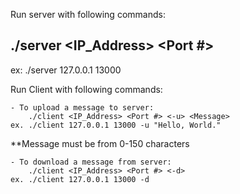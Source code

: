 Run server with following commands:

./server <IP_Address> <Port #>
-------------------------------------
ex: ./server 127.0.0.1 13000

Run Client with following commands:

	- To upload a message to server:
		./client <IP_Address> <Port #> <-u> <Message>
	ex. ./client 127.0.0.1 13000 -u "Hello, World."
**Message must be from 0-150 characters

	- To download a message from server:
		./client <IP_Address> <Port #> <-d>
	ex. ./client 127.0.0.1 13000 -d
